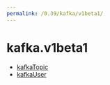 ```yaml
---
permalink: /0.39/kafka/v1beta1/
---
```


# kafka.v1beta1



* [kafkaTopic](kafkaTopic.md)
* [kafkaUser](kafkaUser.md)